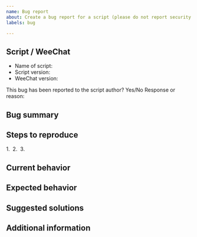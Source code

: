 ```yaml
---
name: Bug report
about: Create a bug report for a script (please do not report security issues here)
labels: bug

---
```


<!-- Please do not report any security issue here, see file Contributing.adoc -->

## Script / WeeChat

- Name of script: 
- Script version: 
- WeeChat version: 

This bug has been reported to the script author? Yes/No
Response or reason: 

## Bug summary



## Steps to reproduce

1. 
2. 
3. 

## Current behavior



## Expected behavior



## Suggested solutions



## Additional information

